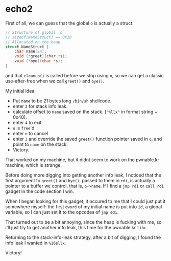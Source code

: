 # echo2

First of all, we can guess that the global `o` is actually a struct:

```c
// Structure of global `o`
// sizeof(NameStruct) == 0x28
// Allocated on the heap
struct NameStruct {
    char name[24];
    void (*greet)(char *s);
    void (*bye)(char *s);
}
```

and that `cleanup()` is called before we stop using `o`, so we can get a classic use-after-free when we call `greet()` and `bye()`.

My initial idea:

* Put `name` to be 21 bytes long `/bin/sh` shellcode.
* enter `2` for stack info leak.
* calculate offset to `name` saved on the stack. (`"%llx"` in format string + 0x40).
* enter `4` to exit
* `o` is `free`'d
* enter `n` to cancel
* enter `3` and override the saved `greet()` function pointer saved in `o`, and point to `name` on the stack.
* Victory.

That worked on my machine, but it didnt seem to work on the pwnable.kr machine, which is strange.

Before doing more digging into getting another info leak, I noticed that the first argument to `greet()` and `bye()`, passed to them in `rdi`, is actually a pointer to a buffer we control, that is, `o->name`. If I find a `jmp rdi` or `call rdi` gadget in the code section I win.

When I began looking for this gadget, it occured to me that I could just put it somewhere myself: the first `qword` of my initial name is put into `id`, a global variable, so I can just set it to the opcodes of `jmp edi`.

That turned out to be a bit annoying, since the heap is fucking with me, so i'll just try to get another info leak, this time for the pwnable.kr `libc`.

Returning to the stack-info-leak strategy, after a bit of digging, I found the info leak I wanted in `%10$llx`.

Victory!
